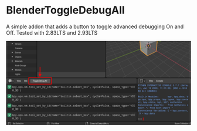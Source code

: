 # BlenderToggleDebugAll
A simple addon that adds a button to toggle advanced debugging On and Off. Tested with 2.83LTS and 2.93LTS

![Alt text](./ScreenShot.jpg?raw=true "Title")
